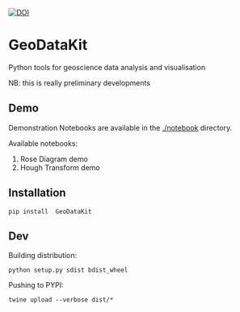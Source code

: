 

[![DOI](https://zenodo.org/badge/578120061.svg)](https://zenodo.org/doi/10.5281/zenodo.11450482)


# GeoDataKit
Python tools for geoscience data analysis and visualisation

NB: this is really preliminary developments

## Demo
Demonstration Notebooks are available in the [./notebook](./notebook) directory.

Available notebooks:
1. Rose Diagram demo
2. Hough Transform demo


## Installation
```
pip install  GeoDataKit
```


## Dev
Building distribution:
```
python setup.py sdist bdist_wheel
```

Pushing to PYPI:
```
twine upload --verbose dist/*
```

